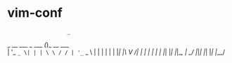 # vim-conf
                       _           
 _ __ ___  _   ___   _(_)_ __ ___  
| '_ ` _ \| | | \ \ / / | '_ ` _ \ 
| | | | | | |_| |\ V /| | | | | | |
|_| |_| |_|\__, | \_/ |_|_| |_| |_|
           |___/                   
